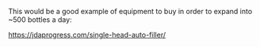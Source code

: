 This would be a good example of equipment to buy in order to expand into ~500 bottles a day:

https://jdaprogress.com/single-head-auto-filler/